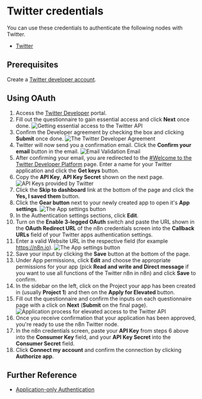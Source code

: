# Twitter credentials

You can use these credentials to authenticate the following nodes with Twitter.

- [Twitter](/integrations/builtin/app-nodes/n8n-nodes-base.twitter/)

## Prerequisites

Create a [Twitter developer account](https://developer.twitter.com/).

## Using OAuth

1. Access the [Twitter Developer](https://developer.twitter.com/en/portal/projects-and-apps) portal.
2. Fill out the questionnaire to gain essential access and click **Next** once done.
![Getting essential access to the Twitter API](/_images/integrations/builtin/credentials/twitter/essential-access.png)
3. Confirm the Developer agreement by checking the box and clicking **Submit** once done.
![The Twitter Developer Agreement](/_images/integrations/builtin/credentials/twitter/developer-agreement.png)
4. Twitter will now send you a confirmation email. Click the **Confirm your email** button in the email.
![Email Validation Email](/_images/integrations/builtin/credentials/twitter/email-validation.png)
5. After confirming your email, you are redirected to the [#Welcome to the Twitter Developer Platform](https://developer.twitter.com/en/portal/register/welcome) page. Enter a name for your Twitter application and click the **Get keys** button.
6. Copy the **API Key**, **API Key Secret** shown on the next page.
![API Keys provided by Twitter](/_images/integrations/builtin/credentials/twitter/api-keys.png)
7. Click the **Skip to dashboard** link at the bottom of the page and click the **Yes, I saved them** button.
8. Click the **Gear button** next to your newly created app to open it's **App settings**.
![The App settings button](/_images/integrations/builtin/credentials/twitter/app-settings-button.png)
9. In the Authentication settings sections, click **Edit**.
10. Turn on the **Enable 3-legged OAuth** switch and paste the URL shown in the **OAuth Redirect URL** of the n8n credentials screen into the **Callback URLs** field of your Twitter apps authentication settings.
11. Enter a valid Website URL in the respective field (for example https://n8n.io).
![The App settings button](/_images/integrations/builtin/credentials/twitter/oauth-settings.png)
12. Save your input by clicking the **Save** button at the bottom of the page.
13. Under App permissions, click **Edit** and choose the appropriate permissions for your app (pick **Read and write and Direct message** if you want to use all functions of the Twitter n8n in n8n) and click **Save** to confirm.
14. In the sidebar on the left, click on the Project your app has been created in (usually **Project 1**) and then on the **Apply for Elevated** button.
15. Fill out the questionnaire and confirm the inputs on each questionnaire page with a click on **Next** (**Submit** on the final page).
![Application process for elevated access to the Twitter API](/_images/integrations/builtin/credentials/twitter/elevated-access.png)
16. Once you receive confirmation that your application has been approved, you're ready to use the n8n Twitter node.
17. In the n8n credentials screen, paste your **API Key** from steps 6 above into the **Consumer Key** field, and your **API Key Secret** into the **Consumer Secret** field.
18. Click **Connect my account** and confirm the connection by clicking **Authorize app**.

## Further Reference

- [Application-only Authentication](https://developer.twitter.com/en/docs/authentication/oauth-2-0/application-only)
